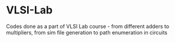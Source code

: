 # VLSI-Lab
Codes done as a part of VLSI Lab course - from different adders to multipliers, from sim file generation to path enumeration in circuits
